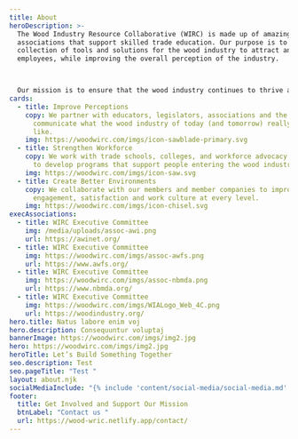 ```yaml
---
title: About
heroDescription: >-
  The Wood Industry Resource Collaborative (WIRC) is made up of amazing
  associations that support skilled trade education. Our purpose is to provide a
  collection of tools and solutions for the wood industry to attract and retain
  employees, while improving the overall perception of the industry.



  Our mission is to ensure that the wood industry continues to thrive and evolve as a vital sector of the global economy, and that the workforce of the future is equipped with everything needed to help us get there.
cards:
  - title: Improve Perceptions
    copy: We partner with educators, legislators, associations and the media to
      communicate what the wood industry of today (and tomorrow) really looks
      like.
    img: https://woodwirc.com/imgs/icon-sawblade-primary.svg
  - title: Strengthen Workforce
    copy: We work with trade schools, colleges, and workforce advocacy organizations
      to develop programs that support people entering the wood industry.
    img: https://woodwirc.com/imgs/icon-saw.svg
  - title: Create Better Environments
    copy: We collaborate with our members and member companies to improve
      engagement, satisfaction and work culture at every level.
    img: https://woodwirc.com/imgs/icon-chisel.svg
execAssociations:
  - title: WIRC Executive Committee
    img: /media/uploads/assoc-awi.png
    url: https://awinet.org/
  - title: WIRC Executive Committee
    img: https://woodwirc.com/imgs/assoc-awfs.png
    url: https://www.awfs.org/
  - title: WIRC Executive Committee
    img: https://woodwirc.com/imgs/assoc-nbmda.png
    url: https://www.nbmda.org/
  - title: WIRC Executive Committee
    img: https://woodwirc.com/imgs/WIALogo_Web_4C.png
    url: https://woodindustry.org/
hero.title: Natus labore enim voj
hero.description: Consequuntur voluptaj
bannerImage: https://woodwirc.com/imgs/img2.jpg
hero: https://woodwirc.com/imgs/img2.jpg
heroTitle: Let’s Build Something Together
seo.description: Test
seo.pageTitle: "Test "
layout: about.njk
socialMediaInclude: "{% include 'content/social-media/social-media.md' %}"
footer:
  title: Get Involved and Support Our Mission
  btnLabel: "Contact us "
  url: https://wood-wric.netlify.app/contact/
---
```


